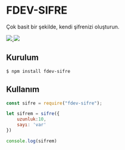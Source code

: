 # FDEV-SIFRE

Çok basit bir şekilde, kendi şifrenizi oluşturun.


[![](http://img.shields.io/npm/v/fdev-sifre.svg) ![](http://img.shields.io/npm/dm/fdev-sifre.svg)](https://www.npmjs.org/package/fdev-sifre)


## Kurulum

    $ npm install fdev-sifre

## Kullanım


```javascript
const sifre = require("fdev-sifre");

let sifrem = sifre({
    uzunluk:10,
    sayı: 'var'
})

console.log(sifrem)
```
